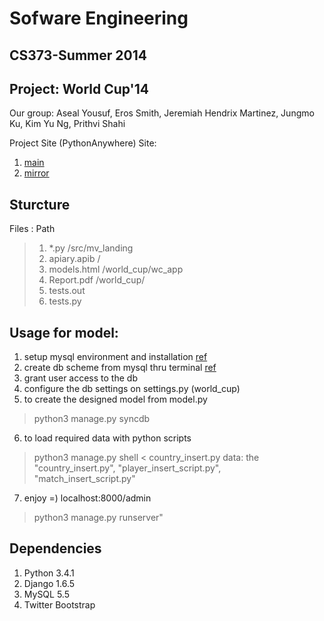 # Sofware Engineering
## CS373-Summer 2014
## Project: World Cup'14

Our group: Aseal Yousuf, Eros Smith, Jeremiah Hendrix Martinez, Jungmo Ku, Kim Yu Ng, Prithvi Shahi

Project Site (PythonAnywhere)
Site:
1. [main](http://erossmith.pythonanywhere.com/)
2. [mirror](http://kimyu92.pythonanywhere.com/)

## Sturcture
Files : Path
> 1. *.py        /src/mv_landing
> 2. apiary.apib /
> 3. models.html /world_cup/wc_app
> 4. Report.pdf  /world_cup/
> 5. tests.out
> 6. tests.py


## Usage for model:
1. setup mysql environment and installation [ref](https://www.pythonanywhere.com/wiki/UsingMySQL)
2. create db scheme from mysql thru terminal [ref](http://stackoverflow.com/questions/22340875/creating-a-localhost-mysql-database-to-use-with-django)
3. grant user access to the db
4. configure the db settings on settings.py (world_cup)
5. to create the designed model from model.py
> python3 manage.py syncdb
6. to load required data with python scripts
> python3 manage.py shell < country_insert.py
  data: the "country_insert.py", "player_insert_script.py", "match_insert_script.py"
7. enjoy =) localhost:8000/admin
> python3 manage.py runserver"


## Dependencies
1. Python 3.4.1
2. Django 1.6.5
3. MySQL 5.5
4. Twitter Bootstrap
